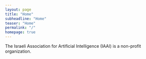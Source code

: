 ```yaml
---
layout: page
title: "Home"
subheadline: "Home"
teaser: "Home"
permalink: "/"
homepage: true
---
```


The Israeli Association for Artificial Intelligence (IAAI) is a non-profit organization.
